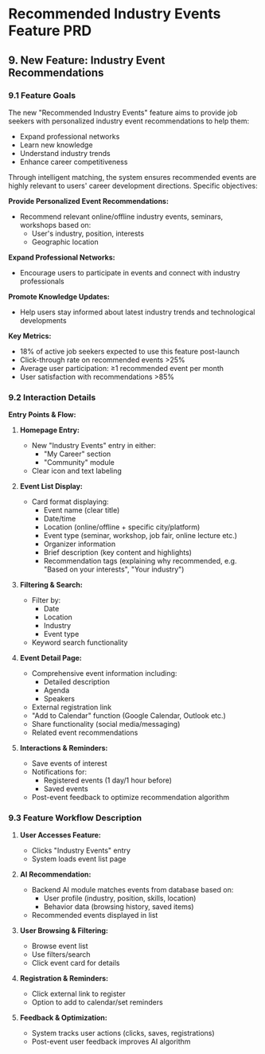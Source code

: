 # Recommended Industry Events Feature PRD

## 9. New Feature: Industry Event Recommendations

### 9.1 Feature Goals
The new "Recommended Industry Events" feature aims to provide job seekers with personalized industry event recommendations to help them:
- Expand professional networks
- Learn new knowledge
- Understand industry trends 
- Enhance career competitiveness

Through intelligent matching, the system ensures recommended events are highly relevant to users' career development directions. Specific objectives:

**Provide Personalized Event Recommendations:**
- Recommend relevant online/offline industry events, seminars, workshops based on:
  - User's industry, position, interests
  - Geographic location

**Expand Professional Networks:**
- Encourage users to participate in events and connect with industry professionals

**Promote Knowledge Updates:**
- Help users stay informed about latest industry trends and technological developments

**Key Metrics:**
- 18% of active job seekers expected to use this feature post-launch
- Click-through rate on recommended events >25%
- Average user participation: ≥1 recommended event per month 
- User satisfaction with recommendations >85%

### 9.2 Interaction Details

**Entry Points & Flow:**

1. **Homepage Entry:**
   - New "Industry Events" entry in either:
     - "My Career" section
     - "Community" module
   - Clear icon and text labeling

2. **Event List Display:**
   - Card format displaying:
     - Event name (clear title)
     - Date/time
     - Location (online/offline + specific city/platform)
     - Event type (seminar, workshop, job fair, online lecture etc.)
     - Organizer information
     - Brief description (key content and highlights)
     - Recommendation tags (explaining why recommended, e.g. "Based on your interests", "Your industry")

3. **Filtering & Search:**
   - Filter by:
     - Date
     - Location  
     - Industry
     - Event type
   - Keyword search functionality

4. **Event Detail Page:**
   - Comprehensive event information including:
     - Detailed description
     - Agenda
     - Speakers
   - External registration link
   - "Add to Calendar" function (Google Calendar, Outlook etc.)
   - Share functionality (social media/messaging)
   - Related event recommendations

5. **Interactions & Reminders:**
   - Save events of interest
   - Notifications for:
     - Registered events (1 day/1 hour before)
     - Saved events
   - Post-event feedback to optimize recommendation algorithm

### 9.3 Feature Workflow Description

1. **User Accesses Feature:**
   - Clicks "Industry Events" entry
   - System loads event list page

2. **AI Recommendation:**
   - Backend AI module matches events from database based on:
     - User profile (industry, position, skills, location)
     - Behavior data (browsing history, saved items)
   - Recommended events displayed in list

3. **User Browsing & Filtering:**
   - Browse event list
   - Use filters/search
   - Click event card for details

4. **Registration & Reminders:**
   - Click external link to register
   - Option to add to calendar/set reminders

5. **Feedback & Optimization:**
   - System tracks user actions (clicks, saves, registrations)
   - Post-event user feedback improves AI algorithm
